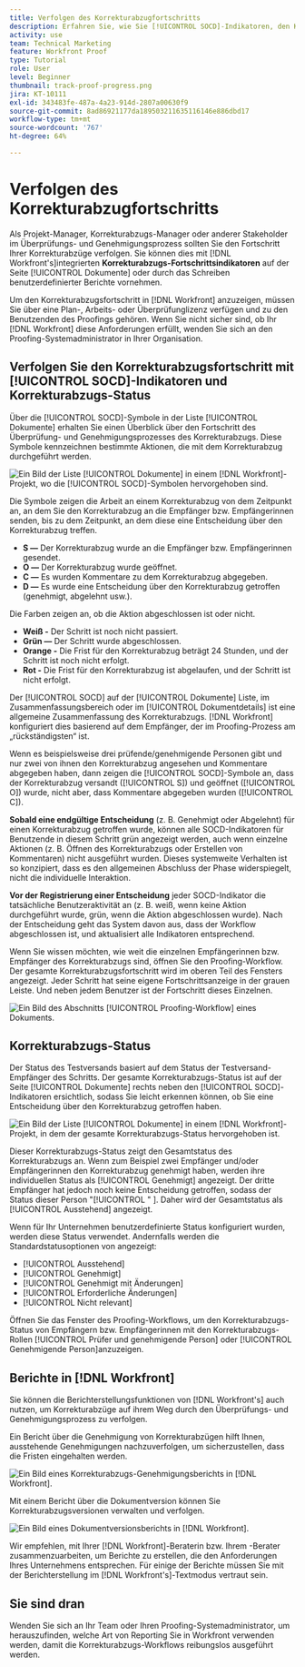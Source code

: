 ```yaml
---
title: Verfolgen des Korrekturabzugfortschritts
description: Erfahren Sie, wie Sie [!UICONTROL SOCD]-Indikatoren, den Korrekturabzugsfortschritt und Berichte verwenden können, um den Fortschritt eines Korrekturabzugs in [!DNL  Workfront]zu verfolgen.
activity: use
team: Technical Marketing
feature: Workfront Proof
type: Tutorial
role: User
level: Beginner
thumbnail: track-proof-progress.png
jira: KT-10111
exl-id: 343483fe-487a-4a23-914d-2807a00630f9
source-git-commit: 8ad86921177da189503211635116146e886dbd17
workflow-type: tm+mt
source-wordcount: '767'
ht-degree: 64%

---
```


# Verfolgen des Korrekturabzugfortschritts

Als Projekt-Manager, Korrekturabzugs-Manager oder anderer Stakeholder im Überprüfungs- und Genehmigungsprozess sollten Sie den Fortschritt Ihrer Korrekturabzüge verfolgen. Sie können dies mit [!DNL Workfront's]integrierten **Korrekturabzugs-Fortschrittsindikatoren** auf der Seite [!UICONTROL Dokumente] oder durch das Schreiben benutzerdefinierter Berichte vornehmen.

Um den Korrekturabzugsfortschritt in [!DNL Workfront] anzuzeigen, müssen Sie über eine Plan-, Arbeits- oder Überprüfunglizenz verfügen und zu den Benutzenden des Proofings gehören. Wenn Sie nicht sicher sind, ob Ihr [!DNL Workfront] diese Anforderungen erfüllt, wenden Sie sich an den Proofing-Systemadministrator in Ihrer Organisation.

## Verfolgen Sie den Korrekturabzugsfortschritt mit [!UICONTROL SOCD]-Indikatoren und Korrekturabzugs-Status

Über die [!UICONTROL SOCD]-Symbole in der Liste [!UICONTROL Dokumente] erhalten Sie einen Überblick über den Fortschritt des Überprüfung- und Genehmigungsprozesses des Korrekturabzugs. Diese Symbole kennzeichnen bestimmte Aktionen, die mit dem Korrekturabzug durchgeführt werden.

![Ein Bild der Liste [!UICONTROL Dokumente] in einem [!DNL  Workfront]-Projekt, wo die [!UICONTROL SOCD]-Symbolen hervorgehoben sind.](assets/manage-proofs-socd.png)

Die Symbole zeigen die Arbeit an einem Korrekturabzug von dem Zeitpunkt an, an dem Sie den Korrekturabzug an die Empfänger bzw. Empfängerinnen senden, bis zu dem Zeitpunkt, an dem diese eine Entscheidung über den Korrekturabzug treffen.

* **S —** Der Korrekturabzug wurde an die Empfänger bzw. Empfängerinnen gesendet.
* **O —** Der Korrekturabzug wurde geöffnet.
* **C —** Es wurden Kommentare zu dem Korrekturabzug abgegeben.
* **D —** Es wurde eine Entscheidung über den Korrekturabzug getroffen (genehmigt, abgelehnt usw.).

Die Farben zeigen an, ob die Aktion abgeschlossen ist oder nicht.

* **Weiß -** Der Schritt ist noch nicht passiert.
* **Grün —** Der Schritt wurde abgeschlossen.
* **Orange -** Die Frist für den Korrekturabzug beträgt 24 Stunden, und der Schritt ist noch nicht erfolgt.
* **Rot -** Die Frist für den Korrekturabzug ist abgelaufen, und der Schritt ist nicht erfolgt.

Der [!UICONTROL SOCD] auf der [!UICONTROL Dokumente] Liste, im Zusammenfassungsbereich oder im [!UICONTROL Dokumentdetails] ist eine allgemeine Zusammenfassung des Korrekturabzugs. [!DNL Workfront] konfiguriert dies basierend auf dem Empfänger, der im Proofing-Prozess am „rückständigsten“ ist.

Wenn es beispielsweise drei prüfende/genehmigende Personen gibt und nur zwei von ihnen den Korrekturabzug angesehen und Kommentare abgegeben haben, dann zeigen die [!UICONTROL SOCD]-Symbole an, dass der Korrekturabzug versandt ([!UICONTROL S]) und geöffnet ([!UICONTROL O]) wurde, nicht aber, dass Kommentare abgegeben wurden ([!UICONTROL C]).

**Sobald eine endgültige Entscheidung** (z. B. Genehmigt oder Abgelehnt) für einen Korrekturabzug getroffen wurde, können alle SOCD-Indikatoren für Benutzende in diesem Schritt grün angezeigt werden, auch wenn einzelne Aktionen (z. B. Öffnen des Korrekturabzugs oder Erstellen von Kommentaren) nicht ausgeführt wurden. Dieses systemweite Verhalten ist so konzipiert, dass es den allgemeinen Abschluss der Phase widerspiegelt, nicht die individuelle Interaktion.

**Vor der Registrierung einer Entscheidung** jeder SOCD-Indikator die tatsächliche Benutzeraktivität an (z. B. weiß, wenn keine Aktion durchgeführt wurde, grün, wenn die Aktion abgeschlossen wurde). Nach der Entscheidung geht das System davon aus, dass der Workflow abgeschlossen ist, und aktualisiert alle Indikatoren entsprechend.

Wenn Sie wissen möchten, wie weit die einzelnen Empfängerinnen bzw. Empfänger des Korrekturabzugs sind, öffnen Sie den Proofing-Workflow. Der gesamte Korrekturabzugsfortschritt wird im oberen Teil des Fensters angezeigt. Jeder Schritt hat seine eigene Fortschrittsanzeige in der grauen Leiste.  Und neben jedem Benutzer ist der Fortschritt dieses Einzelnen.

![Ein Bild des Abschnitts [!UICONTROL Proofing-Workflow] eines Dokuments.](assets/manage-proofs-socd-in-proofing-workflow-window.png)

## Korrekturabzugs-Status

Der Status des Testversands basiert auf dem Status der Testversand-Empfänger des Schritts. Der gesamte Korrekturabzugs-Status ist auf der Seite [!UICONTROL Dokumente] rechts neben den [!UICONTROL SOCD]-Indikatoren ersichtlich, sodass Sie leicht erkennen können, ob Sie eine Entscheidung über den Korrekturabzug getroffen haben.

![Ein Bild der Liste [!UICONTROL Dokumente] in einem [!DNL  Workfront]-Projekt, in dem der gesamte Korrekturabzugs-Status hervorgehoben ist.](assets/manage-proofs-overall-status.png)

Dieser Korrekturabzugs-Status zeigt den Gesamtstatus des Korrekturabzugs an. Wenn zum Beispiel zwei Empfänger und/oder Empfängerinnen den Korrekturabzug genehmigt haben, werden ihre individuellen Status als [!UICONTROL Genehmigt] angezeigt. Der dritte Empfänger hat jedoch noch keine Entscheidung getroffen, sodass der Status dieser Person &quot;[!UICONTROL &quot; ]. Daher wird der Gesamtstatus als [!UICONTROL Ausstehend] angezeigt.

Wenn für Ihr Unternehmen benutzerdefinierte Status konfiguriert wurden, werden diese Status verwendet. Andernfalls werden die Standardstatusoptionen von angezeigt:

* [!UICONTROL Ausstehend]
* [!UICONTROL Genehmigt]
* [!UICONTROL Genehmigt mit Änderungen]
* [!UICONTROL Erforderliche Änderungen]
* [!UICONTROL Nicht relevant]

Öffnen Sie das Fenster des Proofing-Workflows, um den Korrekturabzugs-Status von Empfängern bzw. Empfängerinnen mit den Korrekturabzugs-Rollen [!UICONTROL Prüfer und genehmigende Person] oder [!UICONTROL Genehmigende Person]anzuzeigen.

## Berichte in [!DNL Workfront]

Sie können die Berichterstellungsfunktionen von [!DNL Workfront's] auch nutzen, um Korrekturabzüge auf ihrem Weg durch den Überprüfungs- und Genehmigungsprozess zu verfolgen.

Ein Bericht über die Genehmigung von Korrekturabzügen hilft Ihnen, ausstehende Genehmigungen nachzuverfolgen, um sicherzustellen, dass die Fristen eingehalten werden.

![Ein Bild eines Korrekturabzugs-Genehmigungsberichts in [!DNL  Workfront].](assets/proof-approval-report.png)

Mit einem Bericht über die Dokumentversion können Sie Korrekturabzugsversionen verwalten und verfolgen.

![Ein Bild eines Dokumentversionsberichts in [!DNL  Workfront].](assets/document-version-report.png)

Wir empfehlen, mit Ihrer [!DNL Workfront]-Beraterin bzw. Ihrem -Berater zusammenzuarbeiten, um Berichte zu erstellen, die den Anforderungen Ihres Unternehmens entsprechen. Für einige der Berichte müssen Sie mit der Berichterstellung im [!DNL Workfront's]-Textmodus vertraut sein.

## Sie sind dran

Wenden Sie sich an Ihr Team oder Ihren Proofing-Systemadministrator, um herauszufinden, welche Art von Reporting Sie in Workfront verwenden werden, damit die Korrekturabzugs-Workflows reibungslos ausgeführt werden.

<!--
### Learn more
* Learn to create reports in [!DNL Workfront] with the Basic Report Creation course.
* View progress and status of a proof
* View activity on a proof within [!DNL Workfront]
-->
